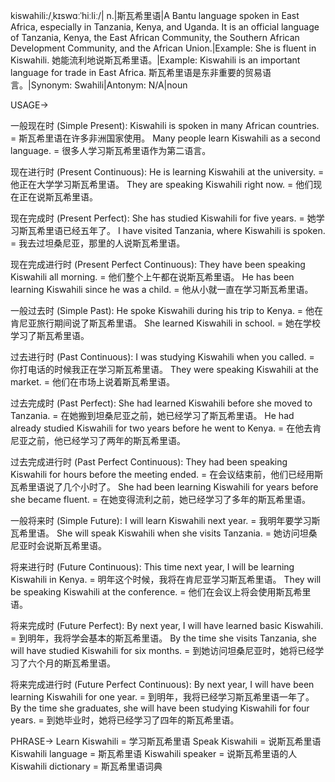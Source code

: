 kiswahili:/ˌkɪswɑːˈhiːliː/| n.|斯瓦希里语|A Bantu language spoken in East Africa, especially in Tanzania, Kenya, and Uganda. It is an official language of Tanzania, Kenya, the East African Community, the Southern African Development Community, and the African Union.|Example: She is fluent in Kiswahili. 她能流利地说斯瓦希里语。|Example: Kiswahili is an important language for trade in East Africa. 斯瓦希里语是东非重要的贸易语言。|Synonym: Swahili|Antonym: N/A|noun


USAGE->

一般现在时 (Simple Present):
Kiswahili is spoken in many African countries. = 斯瓦希里语在许多非洲国家使用。
Many people learn Kiswahili as a second language. = 很多人学习斯瓦希里语作为第二语言。

现在进行时 (Present Continuous):
He is learning Kiswahili at the university. = 他正在大学学习斯瓦希里语。
They are speaking Kiswahili right now. = 他们现在正在说斯瓦希里语。

现在完成时 (Present Perfect):
She has studied Kiswahili for five years. = 她学习斯瓦希里语已经五年了。
I have visited Tanzania, where Kiswahili is spoken. = 我去过坦桑尼亚，那里的人说斯瓦希里语。

现在完成进行时 (Present Perfect Continuous):
They have been speaking Kiswahili all morning. = 他们整个上午都在说斯瓦希里语。
He has been learning Kiswahili since he was a child. = 他从小就一直在学习斯瓦希里语。


一般过去时 (Simple Past):
He spoke Kiswahili during his trip to Kenya. = 他在肯尼亚旅行期间说了斯瓦希里语。
She learned Kiswahili in school. = 她在学校学习了斯瓦希里语。


过去进行时 (Past Continuous):
I was studying Kiswahili when you called. = 你打电话的时候我正在学习斯瓦希里语。
They were speaking Kiswahili at the market. = 他们在市场上说着斯瓦希里语。


过去完成时 (Past Perfect):
She had learned Kiswahili before she moved to Tanzania. = 在她搬到坦桑尼亚之前，她已经学习了斯瓦希里语。
He had already studied Kiswahili for two years before he went to Kenya. = 在他去肯尼亚之前，他已经学习了两年的斯瓦希里语。

过去完成进行时 (Past Perfect Continuous):
They had been speaking Kiswahili for hours before the meeting ended. = 在会议结束前，他们已经用斯瓦希里语说了几个小时了。
She had been learning Kiswahili for years before she became fluent. = 在她变得流利之前，她已经学习了多年的斯瓦希里语。


一般将来时 (Simple Future):
I will learn Kiswahili next year. = 我明年要学习斯瓦希里语。
She will speak Kiswahili when she visits Tanzania. = 她访问坦桑尼亚时会说斯瓦希里语。


将来进行时 (Future Continuous):
This time next year, I will be learning Kiswahili in Kenya. = 明年这个时候，我将在肯尼亚学习斯瓦希里语。
They will be speaking Kiswahili at the conference. = 他们在会议上将会使用斯瓦希里语。


将来完成时 (Future Perfect):
By next year, I will have learned basic Kiswahili. = 到明年，我将学会基本的斯瓦希里语。
By the time she visits Tanzania, she will have studied Kiswahili for six months. = 到她访问坦桑尼亚时，她将已经学习了六个月的斯瓦希里语。


将来完成进行时 (Future Perfect Continuous):
By next year, I will have been learning Kiswahili for one year. = 到明年，我将已经学习斯瓦希里语一年了。
By the time she graduates, she will have been studying Kiswahili for four years. = 到她毕业时，她将已经学习了四年的斯瓦希里语。



PHRASE->
Learn Kiswahili = 学习斯瓦希里语
Speak Kiswahili = 说斯瓦希里语
Kiswahili language = 斯瓦希里语
Kiswahili speaker = 说斯瓦希里语的人
Kiswahili dictionary = 斯瓦希里语词典

